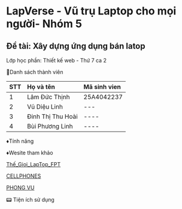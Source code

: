 # LapVerse - Vũ trụ Laptop cho mọi người- Nhóm 5


## Đề tài: Xây dựng ứng dụng bán latop 

Lớp học phần: Thiết kế web - Thứ 7 ca 2

:rocket:Danh sách thành viên

| STT | Họ và tên | Mã sinh vien  |
| :-- | :---    | :-------|
| 1   | Lâm Đức Thịnh | 25A4042237 |
| 2   | Vũ Diệu Linh|--- |
| 3   | Đinh Thị Thu Hoài | ---- |
| 4   | Bùi Phương Linh | ---- |



♦️Tính năng

♦️Wesite tham khảo

[Thế_Gioi_LapTop_FPT](https://fptshop.com.vn/)

[CELLPHONES](https://cellphones.com.vn/)

[PHONG VU](https://phongvu.vn/)

📟 Tiện ích sử dụng
